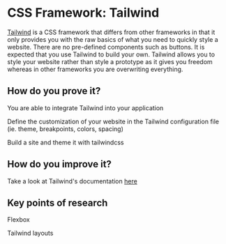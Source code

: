 # CSS Framework: Tailwind

[Tailwind](https://tailwindcss.com/) is a CSS framework that differs from other frameworks in that it only provides you with the raw basics of what you need to quickly style a website. There are no pre-defined components such as buttons. It is expected that you use Tailwind to build your own. Tailwind allows you to style your website rather than style a prototype as it gives you freedom whereas in other frameworks you are overwriting everything.

## How do you prove it?

You are able to integrate Tailwind into your application

Define the customization of your website in the Tailwind configuration file (ie. theme, breakpoints, colors, spacing)

Build a site and theme it with tailwindcss

## How do you improve it?

Take a look at Tailwind's documentation [here](https://tailwindcss.com/docs/installation/)

## Key points of research

Flexbox

Tailwind layouts
